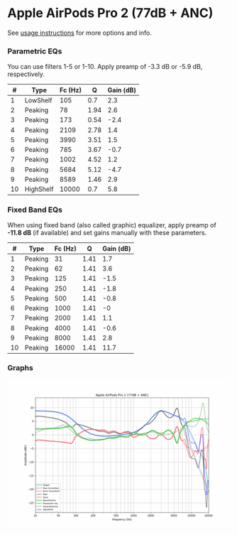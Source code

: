 # Apple AirPods Pro 2 (77dB + ANC)
See [usage instructions](https://github.com/jaakkopasanen/AutoEq#usage) for more options and info.

### Parametric EQs
You can use filters 1-5 or 1-10. Apply preamp of -3.3 dB or -5.9 dB, respectively.

|   # | Type      |   Fc (Hz) |    Q |   Gain (dB) |
|-----|-----------|-----------|------|-------------|
|   1 | LowShelf  |       105 | 0.7  |         2.3 |
|   2 | Peaking   |        78 | 1.94 |         2.6 |
|   3 | Peaking   |       173 | 0.54 |        -2.4 |
|   4 | Peaking   |      2109 | 2.78 |         1.4 |
|   5 | Peaking   |      3990 | 3.51 |         1.5 |
|   6 | Peaking   |       785 | 3.67 |        -0.7 |
|   7 | Peaking   |      1002 | 4.52 |         1.2 |
|   8 | Peaking   |      5684 | 5.12 |        -4.7 |
|   9 | Peaking   |      8589 | 1.46 |         2.9 |
|  10 | HighShelf |     10000 | 0.7  |         5.8 |

### Fixed Band EQs
When using fixed band (also called graphic) equalizer, apply preamp of **-11.8 dB** (if available) and set gains manually with these parameters.

|   # | Type    |   Fc (Hz) |    Q |   Gain (dB) |
|-----|---------|-----------|------|-------------|
|   1 | Peaking |        31 | 1.41 |         1.7 |
|   2 | Peaking |        62 | 1.41 |         3.6 |
|   3 | Peaking |       125 | 1.41 |        -1.5 |
|   4 | Peaking |       250 | 1.41 |        -1.8 |
|   5 | Peaking |       500 | 1.41 |        -0.8 |
|   6 | Peaking |      1000 | 1.41 |        -0   |
|   7 | Peaking |      2000 | 1.41 |         1.1 |
|   8 | Peaking |      4000 | 1.41 |        -0.6 |
|   9 | Peaking |      8000 | 1.41 |         2.8 |
|  10 | Peaking |     16000 | 1.41 |        11.7 |

### Graphs
![](./Apple%20AirPods%20Pro%202%20(77dB%20+%20ANC).png)

